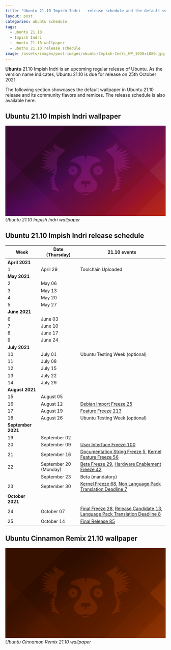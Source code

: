 ```yaml
---
title: "Ubuntu 21.10 Impish Indri - release schedule and the default wallpaper"
layout: post
categories: ubuntu schedule
tags:
  - ubuntu 21.10
  - Impish Indri
  - ubuntu 21.10 wallpaper
  - ubutnu 21.10 release schedule
image: /assets/images/post-images/ubuntu/Impish-Indri_WP_1920x1080.jpg
---
```


**Ubuntu** 21.10 Impish Indri is an upcoming regular release of Ubuntu. As the version name indicates, Ubuntu 21.10 is due for release on 25th October 2021.

The following section showcases the default wallpaper in Ubuntu 21.10 release and its community flavors and remixes. The release schedule is also available here.

## Ubuntu 21.10 Impish Indri wallpaper
![Ubuntu 21.10 Wallpaper](/assets/images/post-images/ubuntu/Impish-Indri_WP_1920x1080.jpg)
*Ubuntu 21.10 Impish Indri wallpaper*

## Ubuntu 21.10 Impish Indri release schedule

<table class="table table-bordered table-condensed">
  <thead>
    <tr>
      <th>Week</th>
      <th>Date (Thursday)</th>
      <th>21.10 events</th>
    </tr>
  </thead>
  <tbody>
    <tr>
      <td><strong>April 2021</strong></td>
      <td></td>
      <td></td>
    </tr>
    <tr>
      <td>1</td>
      <td>April 29</td>
      <td>Toolchain Uploaded</td>
    </tr>
    <tr>
      <td><strong>May 2021</strong></td>
      <td></td>
      <td></td>
    </tr>
    <tr>
      <td>2</td>
      <td>May 06</td>
      <td></td>
    </tr>
    <tr>
      <td>3</td>
      <td>May 13</td>
      <td></td>
    </tr>
    <tr>
      <td>4</td>
      <td>May 20</td>
      <td></td>
    </tr>
    <tr>
      <td>5</td>
      <td>May 27</td>
      <td></td>
    </tr>
    <tr>
      <td><strong>June 2021</strong></td>
      <td></td>
      <td></td>
    </tr>
    <tr>
      <td>6</td>
      <td>June 03</td>
      <td></td>
    </tr>
    <tr>
      <td>7</td>
      <td>June 10</td>
      <td></td>
    </tr>
    <tr>
      <td>8</td>
      <td>June 17</td>
      <td></td>
    </tr>
    <tr>
      <td>9</td>
      <td>June 24</td>
      <td></td>
    </tr>
    <tr>
      <td><strong>July 2021</strong></td>
      <td></td>
      <td></td>
    </tr>
    <tr>
      <td>10</td>
      <td>July 01</td>
      <td>Ubuntu Testing Week (optional)</td>
    </tr>
    <tr>
      <td>11</td>
      <td>July 08</td>
      <td></td>
    </tr>
    <tr>
      <td>12</td>
      <td>July 15</td>
      <td></td>
    </tr>
    <tr>
      <td>13</td>
      <td>July 22</td>
      <td></td>
    </tr>
    <tr>
      <td>14</td>
      <td>July 29</td>
      <td></td>
    </tr>
    <tr>
      <td><strong>August 2021</strong></td>
      <td></td>
      <td></td>
    </tr>
    <tr>
      <td>15</td>
      <td>August 05</td>
      <td></td>
    </tr>
    <tr>
      <td>16</td>
      <td>August 12</td>
      <td><a href="https://wiki.ubuntu.com/DebianImportFreeze">Debian Import Freeze <span
            class="badge badge-notification clicks" title="25 clicks">25</span></a></td>
    </tr>
    <tr>
      <td>17</td>
      <td>August 19</td>
      <td><a href="https://wiki.ubuntu.com/FeatureFreeze">Feature Freeze <span class="badge badge-notification clicks"
            title="213 clicks">213</span></a></td>
    </tr>
    <tr>
      <td>18</td>
      <td>August 26</td>
      <td>Ubuntu Testing Week (optional)</td>
    </tr>
    <tr>
      <td><strong>September 2021</strong></td>
      <td></td>
      <td></td>
    </tr>
    <tr>
      <td>19</td>
      <td>September 02</td>
      <td></td>
    </tr>
    <tr>
      <td>20</td>
      <td>September 09</td>
      <td><a href="https://wiki.ubuntu.com/UserInterfaceFreeze">User Interface Freeze <span
            class="badge badge-notification clicks" title="100 clicks">100</span></a></td>
    </tr>
    <tr>
      <td>21</td>
      <td>September 16</td>
      <td>
        <a href="https://wiki.ubuntu.com/DocumentationStringFreeze">Documentation String Freeze <span
            class="badge badge-notification clicks" title="5 clicks">5</span></a>, <a
          href="https://wiki.ubuntu.com/KernelFeatureFreeze">Kernel Feature Freeze <span
            class="badge badge-notification clicks" title="56 clicks">56</span></a>
      </td>
    </tr>
    <tr>
      <td>22</td>
      <td>September 20 (Monday)</td>
      <td>
        <a href="https://wiki.ubuntu.com/BetaFreeze">Beta Freeze <span class="badge badge-notification clicks"
            title="29 clicks">29</span></a>, <a href="https://wiki.ubuntu.com/HardwareEnablementFreeze">Hardware
          Enablement Freeze <span class="badge badge-notification clicks" title="42 clicks">42</span></a>
      </td>
    </tr>
    <tr>
      <td>⠀</td>
      <td>September 23</td>
      <td>Beta (mandatory)</td>
    </tr>
    <tr>
      <td>23</td>
      <td>September 30</td>
      <td>
        <a href="https://wiki.ubuntu.com/KernelFreeze">Kernel Freeze <span class="badge badge-notification clicks"
            title="68 clicks">68</span></a>, <a href="https://wiki.ubuntu.com/NonLanguagePackTranslationDeadline">Non
          Language Pack Translation Deadline <span class="badge badge-notification clicks" title="7 clicks">7</span></a>
      </td>
    </tr>
    <tr>
      <td><strong>October 2021</strong></td>
      <td></td>
      <td></td>
    </tr>
    <tr>
      <td>24</td>
      <td>October 07</td>
      <td>
        <a href="https://wiki.ubuntu.com/FinalFreeze">Final Freeze <span class="badge badge-notification clicks"
            title="28 clicks">28</span></a>, <a href="https://wiki.ubuntu.com/ReleaseCandidate">Release Candidate <span
            class="badge badge-notification clicks" title="13 clicks">13</span></a>, <a
          href="https://wiki.ubuntu.com/LanguagePackTranslationDeadline">Language Pack Translation Deadline <span
            class="badge badge-notification clicks" title="8 clicks">8</span></a>
      </td>
    </tr>
    <tr>
      <td>25</td>
      <td>October 14</td>
      <td><a href="https://wiki.ubuntu.com/FinalRelease">Final Release <span class="badge badge-notification clicks"
            title="85 clicks">85</span></a></td>
    </tr>
  </tbody>
</table>


## Ubuntu Cinnamon Remix 21.10 wallpaper
![Ubuntu Cinnamon Remix 21.10 wallpaper](/assets/images/post-images/ubuntu/ubutnu-cinnamon-21.10.jpg)
*Ubuntu Cinnamon Remix 21.10 wallpaper*